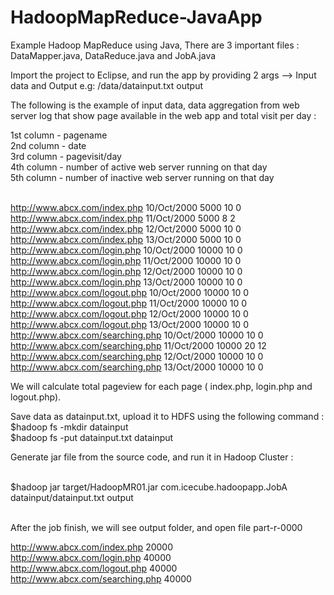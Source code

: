 # HadoopMapReduce-JavaApp

Example Hadoop MapReduce using Java, 
There are 3 important files : 
DataMapper.java, DataReduce.java and JobA.java

Import the project to Eclipse, and run the app by providing 2 args --> Input data and Output
e.g: /data/datainput.txt output

The following is the example of input data, data aggregation from web server log that show page available in the web app and total visit per day :<BR>

1st column  - pagename<BR>
2nd column  - date<BR>
3rd column  - pagevisit/day<BR>
4th column  - number of active web server running on that day<BR>
5th column  - number of inactive web server running on that day<BR><BR>

http://www.abcx.com/index.php	10/Oct/2000	5000	10	0<BR>
http://www.abcx.com/index.php	11/Oct/2000	5000	8	2<BR>
http://www.abcx.com/index.php	12/Oct/2000	5000	10	0<BR>
http://www.abcx.com/index.php	13/Oct/2000	5000	10	0<BR>
http://www.abcx.com/login.php	10/Oct/2000	10000	10	0<BR>
http://www.abcx.com/login.php	11/Oct/2000	10000	10	0<BR>
http://www.abcx.com/login.php	12/Oct/2000	10000	10	0<BR>
http://www.abcx.com/login.php	13/Oct/2000	10000	10	0<BR>
http://www.abcx.com/logout.php	10/Oct/2000	10000	10	0<BR>
http://www.abcx.com/logout.php	11/Oct/2000	10000	10	0<BR>
http://www.abcx.com/logout.php	12/Oct/2000	10000	10	0<BR>
http://www.abcx.com/logout.php	13/Oct/2000	10000	10	0<BR>
http://www.abcx.com/searching.php	10/Oct/2000	10000	10	0<BR>
http://www.abcx.com/searching.php	11/Oct/2000	10000	20	12<BR>
http://www.abcx.com/searching.php	12/Oct/2000	10000	10	0<BR>
http://www.abcx.com/searching.php	13/Oct/2000	10000	10	0<BR>

We will calculate total pageview for each page ( index.php, login.php and logout.php).

Save data as datainput.txt, upload it to HDFS using the following command :<BR>
$hadoop fs -mkdir datainput<BR>
$hadoop fs -put datainput.txt datainput<BR>

Generate jar file from the source code, and run it in Hadoop Cluster :<BR><BR>

$hadoop jar target/HadoopMR01.jar com.icecube.hadoopapp.JobA datainput/datainput.txt output<BR><BR>

After the job finish, we will see output folder, and open file part-r-0000<BR>

http://www.abcx.com/index.php	20000<BR>
http://www.abcx.com/login.php	40000<BR>
http://www.abcx.com/logout.php	40000<BR>
http://www.abcx.com/searching.php	40000<BR>
